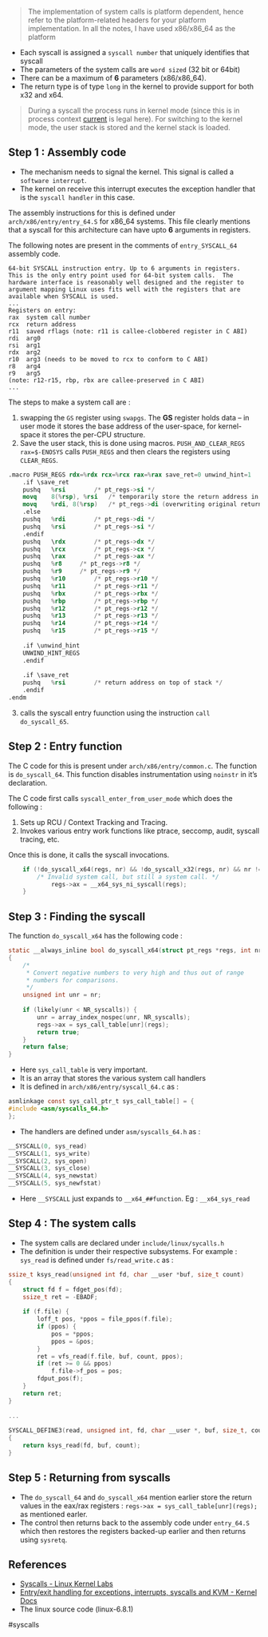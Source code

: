 > The implementation of system calls is platform dependent, hence refer to the platform-related headers for your platform implementation. In all the notes, I have used x86/x86_64 as the platform  
  
- Each syscall is assigned a `syscall number` that uniquely identifies that syscall  
- The parameters of the system calls are `word sized` (32 bit or 64bit)  
- There can be a maximum of **6** parameters (x86/x86_64).  
- The return type is of type `long` in the kernel to provide support for both x32 and x64.  
  
> During a syscall the process runs in kernel mode (since this is in process context [current](../../output/Misc/Current.md) is legal here). For switching to the kernel mode, the user stack is stored and the kernel stack is loaded.  
  
## Step 1 : Assembly code  
  
- The mechanism needs to signal the kernel. This signal is called a `software interrupt`.  
- The kernel on receive this interrupt executes the exception handler that is the `syscall handler` in this case.  
  
The assembly instructions for this is defined under `arch/x86/entry/entry_64.S` for x86_64 systems. This file clearly mentions that a syscall for this architecture can have upto **6** arguments in registers.   
  
The following notes are present in the comments of `entry_SYSCALL_64` assembly code.  
```log  
64-bit SYSCALL instruction entry. Up to 6 arguments in registers.  
This is the only entry point used for 64-bit system calls.  The  
hardware interface is reasonably well designed and the register to  
argument mapping Linux uses fits well with the registers that are  
available when SYSCALL is used.  
...   
Registers on entry:  
rax  system call number  
rcx  return address  
r11  saved rflags (note: r11 is callee-clobbered register in C ABI)  
rdi  arg0  
rsi  arg1  
rdx  arg2  
r10  arg3 (needs to be moved to rcx to conform to C ABI)  
r8   arg4  
r9   arg5  
(note: r12-r15, rbp, rbx are callee-preserved in C ABI)  
...  
```  
  
The steps to make a system call are :  
1. swapping the `GS` register using `swapgs`. The **GS** register holds data – in user mode it stores the base address of the user-space, for kernel-space it stores the per-CPU structure.  
2. Save the user stack, this is done using macros. `PUSH_AND_CLEAR_REGS rax=$-ENOSYS` calls `PUSH_REGS` and then clears the registers using `CLEAR_REGS`.  
```nasm  
.macro PUSH_REGS rdx=%rdx rcx=%rcx rax=%rax save_ret=0 unwind_hint=1  
	.if \save_ret  
	pushq	%rsi		/* pt_regs->si */  
	movq	8(%rsp), %rsi	/* temporarily store the return address in %rsi */  
	movq	%rdi, 8(%rsp)	/* pt_regs->di (overwriting original return address) */  
	.else  
	pushq   %rdi		/* pt_regs->di */  
	pushq   %rsi		/* pt_regs->si */  
	.endif  
	pushq	\rdx		/* pt_regs->dx */  
	pushq   \rcx		/* pt_regs->cx */  
	pushq   \rax		/* pt_regs->ax */  
	pushq   %r8		/* pt_regs->r8 */  
	pushq   %r9		/* pt_regs->r9 */  
	pushq   %r10		/* pt_regs->r10 */  
	pushq   %r11		/* pt_regs->r11 */  
	pushq	%rbx		/* pt_regs->rbx */  
	pushq	%rbp		/* pt_regs->rbp */  
	pushq	%r12		/* pt_regs->r12 */  
	pushq	%r13		/* pt_regs->r13 */  
	pushq	%r14		/* pt_regs->r14 */  
	pushq	%r15		/* pt_regs->r15 */  
  
	.if \unwind_hint  
	UNWIND_HINT_REGS  
	.endif  
  
	.if \save_ret  
	pushq	%rsi		/* return address on top of stack */  
	.endif  
.endm  
```  
3. calls the syscall entry fuunction using the instruction `call do_syscall_65`.  
  
## Step 2 : Entry function  
  
The C code for this is present under `arch/x86/entry/common.c`. The function is `do_syscall_64`. This function disables instrumentation using `noinstr` in it’s declaration.  
  
The C code first calls `syscall_enter_from_user_mode` which does the following :  
1. Sets up RCU / Context Tracking and Tracing.  
2. Invokes various entry work functions like ptrace, seccomp, audit, syscall tracing, etc.  
  
Once this is done, it calls the syscall invocations.   
```c  
	if (!do_syscall_x64(regs, nr) && !do_syscall_x32(regs, nr) && nr != -1) {  
		/* Invalid system call, but still a system call. */  
			regs->ax = __x64_sys_ni_syscall(regs);  
	}  
```  
  
## Step 3 : Finding the syscall  
  
The function `do_syscall_x64`  has the following code :  
```c  
static __always_inline bool do_syscall_x64(struct pt_regs *regs, int nr)  
{  
	/*  
	 * Convert negative numbers to very high and thus out of range  
	 * numbers for comparisons.  
	 */  
	unsigned int unr = nr;  
  
	if (likely(unr < NR_syscalls)) {  
		unr = array_index_nospec(unr, NR_syscalls);  
		regs->ax = sys_call_table[unr](regs);  
		return true;  
	}  
	return false;  
}  
```  
  
- Here `sys_call_table` is very important.   
- It is an array that stores the various system call handlers  
- It is defined in `arch/x86/entry/syscall_64.c` as :   
```c  
asmlinkage const sys_call_ptr_t sys_call_table[] = {  
#include <asm/syscalls_64.h>  
};  
```  
  
- The handlers are defined under `asm/syscalls_64.h` as :  
```c  
__SYSCALL(0, sys_read)  
__SYSCALL(1, sys_write)  
__SYSCALL(2, sys_open)  
__SYSCALL(3, sys_close)  
__SYSCALL(4, sys_newstat)  
__SYSCALL(5, sys_newfstat)  
```  
  
- Here `__SYSCALL` just expands to `__x64_##function`. Eg : `__x64_sys_read`  
  
## Step 4 : The system calls  
  
- The system calls are declared under `include/linux/sycalls.h`  
- The definition is under their respective subsystems. For example : `sys_read` is defined under `fs/read_write.c` as :   
```c  
ssize_t ksys_read(unsigned int fd, char __user *buf, size_t count)  
{  
	struct fd f = fdget_pos(fd);  
	ssize_t ret = -EBADF;  
  
	if (f.file) {  
		loff_t pos, *ppos = file_ppos(f.file);  
		if (ppos) {  
			pos = *ppos;  
			ppos = &pos;  
		}  
		ret = vfs_read(f.file, buf, count, ppos);  
		if (ret >= 0 && ppos)  
			f.file->f_pos = pos;  
		fdput_pos(f);  
	}  
	return ret;  
}  
  
...  
  
SYSCALL_DEFINE3(read, unsigned int, fd, char __user *, buf, size_t, count)  
{  
	return ksys_read(fd, buf, count);  
}  
```  
  
## Step 5 : Returning from syscalls  
  
- The `do_syscall_64` and `do_syscall_x64` mention earlier store the return values in the eax/rax registers : `regs->ax = sys_call_table[unr](regs);` as mentioned earler.  
- The control then returns back to the assembly code under `entry_64.S` which then restores the registers backed-up earlier and then returns using `sysretq`.  
  
## References  
- [Syscalls - Linux Kernel Labs](https://linux-kernel-labs.github.io/refs/heads/master/lectures/syscalls.html#linux-system-calls-implementation)  
- [Entry/exit handling for exceptions, interrupts, syscalls and KVM - Kernel Docs](https://docs.kernel.org/core-api/entry.html)  
- The linux source code (linux-6.8.1)  
  
#syscalls 